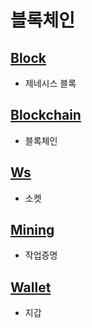 # 블록체인 

## [Block]()
- 제네시스 블록
## [Blockchain]()
- 블록체인
## [Ws]()
- 소켓
## [Mining]()
- 작업증명
## [Wallet]()
- 지갑
